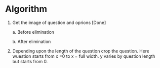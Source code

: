 # Algorithm

1. Get the image of question and oprions [Done]
	
	a. Before elimination

	b. After elimination

2. Depending upon the length of the question crop the question. Here wuestion starts from x =0 to x = full width. y varies by question length but starts from 0. 